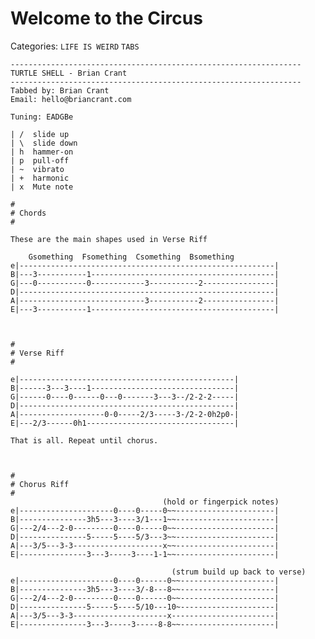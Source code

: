 # Welcome to the Circus
Categories: `LIFE IS WEIRD` `TABS`

    -----------------------------------------------------------------
    TURTLE SHELL - Brian Crant
    -----------------------------------------------------------------
    Tabbed by: Brian Crant
    Email: hello@briancrant.com

    Tuning: EADGBe

    | /  slide up
    | \  slide down
    | h  hammer-on
    | p  pull-off
    | ~  vibrato
    | +  harmonic
    | x  Mute note

    #
    # Chords
    #

    These are the main shapes used in Verse Riff

        Gsomething  Fsomething  Csomething  Bsomething
    e|---------------------------------------------------------|
    B|---3-----------1-----------------------------------------|
    G|---0-----------0------------3-----------2----------------|
    D|---------------------------------------------------------|
    A|----------------------------3-----------2----------------|
    E|---3-----------1-----------------------------------------|



    #
    # Verse Riff
    #

    e|------------------------------------------------|
    B|------3---3----1--------------------------------|
    G|------0----0------0---0-------3---3--/2-2-2-----| 
    D|------------------------------------------------|
    A|-------------------0-0-----2/3-----3-/2-2-0h2p0-|
    E|---2/3------0h1---------------------------------|

    That is all. Repeat until chorus.



    #
    # Chorus Riff
    #
                                      (hold or fingerpick notes)
    e|---------------------0----0-----0~~----------------------|
    B|---------------3h5---3----3/1---1~~----------------------|
    G|---2/4---2-0---------0----0-----0~~----------------------|
    D|---------------5-----5----5/3---3~~----------------------|
    A|---3/5---3-3--------------------x~~----------------------|
    E|---------------3---3-----3----1-1~~----------------------|

                                        (strum build up back to verse)
    e|---------------------0----0------0~~---------------------|
    B|---------------3h5---3----3/-8---8~~---------------------|
    G|---2/4---2-0---------0----0------0~~---------------------|
    D|---------------5-----5----5/10---10~---------------------|
    A|---3/5---3-3---------------------x-----------------------|
    E|---------------3---3-----3-----8-8~~---------------------|
